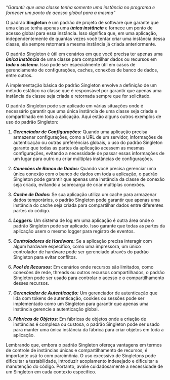 *“Garantir que uma classe tenha somente uma instância no programa e fornecer um ponto de acesso global para a mesma”*

O padrão **Singleton** é um padrão de projeto de software que garante que uma classe tenha apenas uma ***única instância*** e fornece um ponto de acesso global para essa instância. Isso significa que, em uma aplicação, independentemente de quantas vezes você tentar criar uma instância dessa classe, ela sempre retornará a mesma instância já criada anteriormente.

O padrão Singleton é útil em cenários em que você precisa ter apenas uma ***única instância*** de uma classe para compartilhar dados ou recursos em ***todo o sistema***. Isso pode ser especialmente útil em casos de gerenciamento de configurações, caches, conexões de banco de dados, entre outros.

A implementação básica do padrão Singleton envolve a definição de um método estático na classe que é responsável por garantir que apenas uma instância da classe seja criada e retornada sempre que for solicitado.

O padrão Singleton pode ser aplicado em várias situações onde é necessário garantir que uma única instância de uma classe seja criada e compartilhada em toda a aplicação. Aqui estão alguns outros exemplos de uso do padrão Singleton:

1. ***Gerenciador de Configurações:***  Quando uma aplicação precisa armazenar configurações, como a URL de um servidor, informações de autenticação ou outras preferências globais, o uso do padrão Singleton garante que todas as partes da aplicação acessem as mesmas configurações, evitando a necessidade de passar essas informações de um lugar para outro ou criar múltiplas instâncias de configurações.

2. ***Conexões de Banco de Dados:*** Quando você precisa gerenciar uma única conexão com o banco de dados em toda a aplicação, o padrão Singleton pode garantir que apenas uma instância da classe de conexão seja criada, evitando a sobrecarga de criar múltiplas conexões.

3. ***Cache de Dados:*** Se sua aplicação utiliza um cache para armazenar dados temporários, o padrão Singleton pode garantir que apenas uma instância do cache seja criada para compartilhar dados entre diferentes partes do código.

4. ***Loggers:*** Um sistema de log em uma aplicação é outra área onde o padrão Singleton pode ser aplicado. Isso garante que todas as partes da aplicação usem o mesmo logger para registro de eventos.

5. ***Controladores de Hardware:*** Se a aplicação precisa interagir com algum hardware específico, como uma impressora, um único controlador de hardware pode ser gerenciado através do padrão Singleton para evitar conflitos.

6. ***Pool de Recursos:*** Em cenários onde recursos são limitados, como conexões de rede, threads ou outros recursos compartilhados, o padrão Singleton pode ser usado para controlar o acesso e o compartilhamento desses recursos.

7. ***Gerenciador de Autenticação:*** Um gerenciador de autenticação que lida com tokens de autenticação, cookies ou sessões pode ser implementado como um Singleton para garantir que apenas uma instância gerencie a autenticação global.

8. ***Fábricas de Objetos:*** Em fábricas de objetos onde a criação de instâncias é complexa ou custosa, o padrão Singleton pode ser usado para manter uma única instância da fábrica para criar objetos em toda a aplicação.

Lembrando que, embora o padrão Singleton ofereça vantagens em termos de controle de instâncias únicas e compartilhamento de recursos, é importante usá-lo com parcimônia. O uso excessivo de Singletons pode dificultar a testabilidade, introduzir acoplamento indesejado e dificultar a manutenção do código. Portanto, avalie cuidadosamente a necessidade de um Singleton em cada contexto específico.
